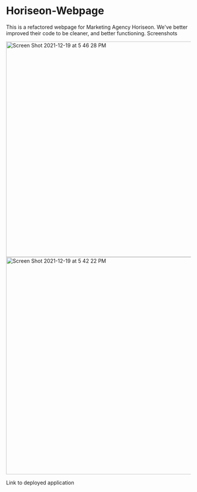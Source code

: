 # Horiseon-Webpage 
This is a refactored webpage for Marketing Agency Horiseon. We've better improved their code to be cleaner, and better functioning.
Screenshots

<img width="588" alt="Screen Shot 2021-12-19 at 5 46 28 PM" src="https://user-images.githubusercontent.com/95631495/146693785-7f36c096-4801-4100-b19b-bd42e5d74fa1.png">
<img width="593" alt="Screen Shot 2021-12-19 at 5 42 22 PM" src="https://user-images.githubusercontent.com/95631495/146693797-20ed7ecb-cb9e-404a-ba5f-4f32972afb92.png">

Link to deployed application
